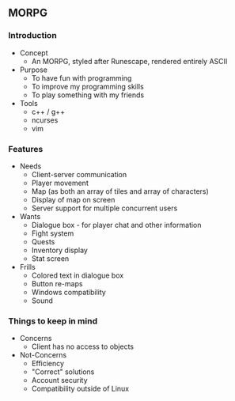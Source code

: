 MORPG
-------

### Introduction

* Concept
    - An MORPG, styled after Runescape, rendered entirely ASCII
* Purpose
    - To have fun with programming
    - To improve my programming skills
    - To play something with my friends
* Tools
    - c++ / g++
    - ncurses
    - vim

### Features

* Needs
    - Client-server communication
    - Player movement
    - Map (as both an array of tiles and array of characters)
    - Display of map on screen
    - Server support for multiple concurrent users
* Wants
    - Dialogue box - for player chat and other information
    - Fight system
    - Quests
    - Inventory display
    - Stat screen
* Frills
    - Colored text in dialogue box
    - Button re-maps
    - Windows compatibility
    - Sound

### Things to keep in mind

* Concerns
    - Client has no access to objects
* Not-Concerns
    - Efficiency
    - "Correct" solutions
    - Account security
    - Compatibility outside of Linux
